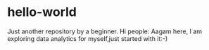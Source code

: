# hello-world
Just another repository by a beginner.
Hi people:
Aagam here, I am exploring data analytics for myself,just started with it:-)
